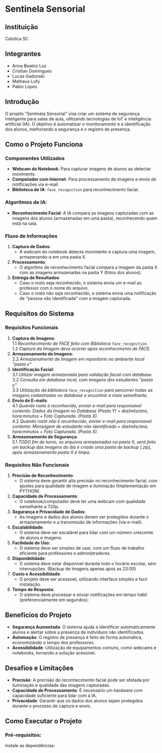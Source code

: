 # Sentinela Sensorial

## Instituição
Catolica SC

## Integrantes
- Anna Beatriz Loz
- Cristian Domingues
- Lucas Gadonski
- Matheus Lofy
- Pablo Lopes

## Introdução
O projeto "Sentinela Sensorial" visa criar um sistema de segurança inteligente para salas de aula, utilizando tecnologias de IoT e inteligência artificial (IA). O objetivo é automatizar o monitoramento e a identificação dos alunos, melhorando a segurança e o registro de presença.

## Como o Projeto Funciona

### Componentes Utilizados
- **Webcam do Notebook**: Para capturar imagens de alunos ao detectar movimento.
- **Computador com Internet**: Para processamento de imagens e envio de notificações via e-mail.
- **Biblioteca de IA**: `face_recognition` para reconhecimento facial.

### Algoritmos de IA:
- **Reconhecimento Facial**: A IA compara as imagens capturadas com as imagens dos alunos (armazenadas em uma pasta), reconhecendo quem está na sala.

### Fluxo de Informações
1. **Captura de Dados**:
   - A webcam do notebook detecta movimento e captura uma imagem, armazenando-a em uma pasta X.
2. **Processamento**:
   - O algoritmo de reconhecimento facial compara a imagem da pasta X com as imagens armazenadas na pasta Y (fotos dos alunos).
3. **Entrega de Resultados**:
   - Caso o rosto seja reconhecido, o sistema envia um e-mail ao professor com o nome do arquivo.
   - Caso o rosto não seja reconhecido, o sistema envia uma notificação de "pessoa não identificada" com a imagem capturada.

## Requisitos do Sistema

### Requisitos Funcionais
1. **Captura de Imagens**:<br> 
   1.1 *Reconhecimento de FACE feito com Biblioteca `face_recognition`.*<br>
   1.2 *Captura da Imagem deve ocorrer após reconhecimento de FACE.*<br>
2. **Armazenamento de Imagens**:<br>
   2.2 *Armazenamento de Imagem em repositorio no ambiente local "pasta x"*<br>
3. **Identificação Facial**:<br>
   3.1 *Utilizar imagem armazenada para validação facial com database.*<br>
   3.2 *Consulta em database local, com imagens dos estudantes "pasta y".*<br>
   3.3 *Utilização da biblioteca `face_recognition` para percorrer todas as imagens cadastradas no database e encontrar a mais semelhante.*<br>
4. **Envio de E-mails**:<br>
   4.1 *Quando rosto é reconhecido, enviar e-mail para responsavel contento: Dados da Imagem no Database (Pasta Y) + dia/mês/ano, hora:minutos + Foto Capturada. (Pasta X).*<br>
   4.2  *Quando rosto não é reconhecido, enviar e-mail para responsavel contento: Mensagem de estudante não identificado + dia/mês/ano, hora:minutos + Foto Capturada. (Pasta X).*<br>
5. **Armazenamento de Segurança**:<br>
   5.1 *TODO fim de turno, os arquivos armazenados na pasta X, será feito um backup das imagens do dia é criado uma pasta de backup (.zip), após armazenamento pasta X é limpa.*<br>

### Requisitos Não Funcionais
1. **Precisão de Reconhecimento**:
   - O sistema deve garantir alta precisão no reconhecimento facial, com ajustes para qualidade de imagem e iluminação (Implementação em PYTHON). 
2. **Capacidade de Processamento**:
   - O notebook/computador deve ter uma webcam com qualidade semelhante a 720p.
3. **Segurança e Privacidade de Dados**:
   - As imagens e dados dos alunos devem ser protegidos durante o armazenamento e a transmissão de informações (via e-mail).
4. **Escalabilidade**:
   - O sistema deve ser escalável para lidar com um número crescente de alunos e imagens.
5. **Facilidade de Uso**:
   - O sistema deve ser simples de usar, com um fluxo de trabalho eficiente para professores e administradores.
6. **Disponibilidade**:
   - O sistema deve estar disponível durante todo o horário escolar, sem interrupções. (Backup de Imagens apenas após as 23:00)
7. **Custo e Acessibilidade**:
   - O projeto deve ser acessível, utilizando interface simples e facil instalação.
8. **Tempo de Resposta**:
   - O sistema deve processar e enviar notificações em tempo hábil (preferencialmente em segundos).

## Benefícios do Projeto
- **Segurança Aumentada**: O sistema ajuda a identificar automaticamente alunos e alertar sobre a presença de indivíduos não identificados.
- **Automação**: O registro de presença é feito de forma automática, economizando o tempo dos professores.
- **Acessibilidade**: Utilização de equipamentos comuns, como webcams e notebooks, tornando a solução acessível.
  
## Desafios e Limitações
- **Precisão**: A precisão do reconhecimento facial pode ser afetada por iluminação e qualidade das imagens capturadas.
- **Capacidade de Processamento**: É necessário um hardware com capacidade suficiente para lidar com a IA.
- **Privacidade**: Garantir que os dados dos alunos sejam protegidos durante o processo de captura e envio.

## Como Executar o Projeto

### Pré-requisitos:

Instale as dependências:

```bash
